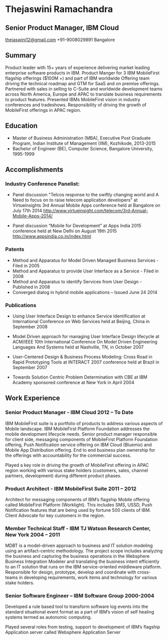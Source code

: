 # Thejaswini Ramachandra

## Senior Product Manager, IBM Cloud

thejaswini12@gmail.com
+91-9008029891
Bangalore

## Summary
Product leader with 15+ years of experience delivering market leading enterprise software products in IBM. Product Manger for 3 IBM MobileFirst flagship offerings ($100M +) and part of IBM worldwide Offering team driving the technical roadmap and GTM for SaaS and on premise offerings. Partnered with sales in selling to C-Suite and worldwide development teams across North America, Europe and APAC to translate business requirements to product features. Presented IBMs MobileFirst vision in industry conferences and tradeshows. Responsibility of driving the growth of MobileFirst offerings in APAC region.

## Education

* Master of Business Administration (MBA), Executive Post Graduate Program, Indian Institute of Management (IIM), Kozhikode, 2013-2015
* Bachelor of Engineer (BE), Computer Science, Bangalore University, 1995-1999

## Accomplishments

### Industry Conference Panelist:

* Panel discussion "Telcos response to the swiftly changing world and A Need to focus on to raise telecom application developers" at Virtueinsights 3rd Annual Mobile Apps conference held at Bangalore on July 17th 2014
http://www.virtueinsight.com/telecom/3rd-Annual-Mobile-Apps-2014/

* Panel discussion “Mobile for Development” at Apps India 2015 conference held at New Delhi on August 19th 2015
http://www.appsindia.co.in/index.html

### Patents

* Method and Apparatus for Model Driven Managed Business Services  - Filed in 2005
* Method and Apparatus to provide User Interface as a Service - Filed in 2008
* Method and Apparatus to identify Services from User Design - Published in 2008
* Converged dialog in hybrid mobile applications – Issued June 24 2014

### Publications

* Using User Interface Design to enhance Service Identification at International Conference on Web Services held at Beijing, China in September 2008 

* Model Driven approach for managing User Interface Design lifecycle at ACM/IEEE 10th International Conference On Model Driven Engineering Languages And Systems held at Nashville, TN, in October 2007

* User-Centered Design & Business Process Modeling: Cross Road in Rapid Prototyping Tools at INTERACT 2007 conference held at Brazil in September 2007

* Towards Solution Centric Problem Determination with CBE at IBM Academy sponsored conference at New York in April 2004

## Work Experience

### Senior Product Manager - IBM Cloud 2012 – To Date

IBM MobileFirst suite is a portfolio of products to address various aspects of Mobile landscape. IBM MobileFirst Platform Foundation addresses the mobile development lifecycle needs. 
Senior product manager responsible for client side, messaging components of MobileFirst Platform Foundation offering, Push Notification service offering on IBM Cloud (Bluemix) and Mobile App Distribution offering. End to end business plan ownership for the offerings with accountability for the commercial success. 

Played a key role in driving the growth of MobileFirst offering in APAC region working with various stake holders (customers, sales, channel partners, development) during different product phases.

### Product Architect - IBM MobileFirst Suite 2011 – 2012

Architect for messaging components of IBM’s flagship Mobile offering called MobileFirst Platform (Worklight). This includes SMS, USSD, Push Notification features that are being used by fortune 500 clients of IBM. Client Advocate for key customers in the region.


### Member Technical Staff - IBM TJ Watson Research Center, New York 2004 – 2011

MDBT is a model-driven approach to business and IT solution modeling using an artifact-centric methodology. The project scope includes analyzing the business and capturing the business operations in the Websphere Business Integration Modeler and translating the business intent efficiently to an IT solution that runs on the IBM service-oriented middleware platform.
Responsible for design, prototype, develop and coordinate with cross-teams  in developing requirements, work items and technology  for various stake holders.

### Senior Software Engineer – IBM Software Group 2000-2004

Developed a rule based tool to transform software log events into the standard situational event format as a part of IBM’s vision of self healing systems termed as autonomic computing.

Played several roles from testing, support to development of IBM’s flagship Application server called Websphere Application Server